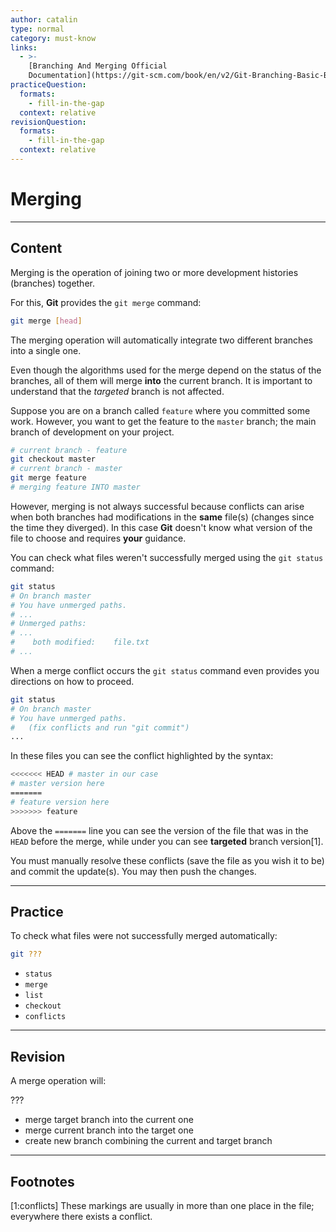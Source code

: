 ```yaml
---
author: catalin
type: normal
category: must-know
links:
  - >-
    [Branching And Merging Official
    Documentation](https://git-scm.com/book/en/v2/Git-Branching-Basic-Branching-and-Merging){website}
practiceQuestion:
  formats:
    - fill-in-the-gap
  context: relative
revisionQuestion:
  formats:
    - fill-in-the-gap
  context: relative
---
```


# Merging


---

## Content

Merging is the operation of joining two or more development histories (branches)  together.

For this, **Git** provides the `git merge` command:

```bash
git merge [head]
```

The merging operation will automatically integrate two different branches into a single one.

Even though the algorithms used for the merge depend on the status of the branches, all of them will merge **into** the current branch. It is important to understand that the *targeted* branch is not affected.

Suppose you are on a branch called `feature` where you committed some work. However, you want to get the feature to the `master` branch; the main branch of development on your project.

```bash
# current branch - feature
git checkout master
# current branch - master
git merge feature
# merging feature INTO master
```

However, merging is not always successful because conflicts can arise when both branches had modifications in the **same** file(s) (changes since the time they diverged). In this case **Git** doesn't know what version of the file to choose and requires **your** guidance. 

You can check what files weren't successfully  merged using the `git status` command:

```bash
git status
# On branch master
# You have unmerged paths.
# ...
# Unmerged paths:
# ...
#    both modified:    file.txt
# ...
```

When a merge conflict occurs the `git status` command even provides you directions on how to proceed.

```bash
git status
# On branch master
# You have unmerged paths.
#   (fix conflicts and run "git commit")
...
```

In these files you can see the conflict highlighted by the syntax:

```bash
<<<<<<< HEAD # master in our case
# master version here
=======
# feature version here
>>>>>>> feature
```

Above the `=======` line you can see the version of the file that was in the `HEAD` before the merge, while under you can see **targeted** branch version[1].

You must manually resolve these conflicts (save the file as you wish it to be) and commit the update(s). You may then push the changes.


---

## Practice

To check what files were not successfully merged automatically:

```bash
git ???
```

- `status`
- `merge`
- `list`
- `checkout`
- `conflicts`


---

## Revision

A merge operation will:

???

- merge target branch into the current one
- merge current branch into the target one
- create new branch combining the current and target branch


---

## Footnotes

[1:conflicts]
These markings are usually in more than one place in the file; everywhere there exists a conflict.
